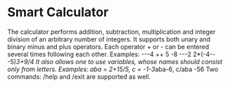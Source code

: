# Smart Calculator
 
The calculator performs addition, subtraction, multiplication and integer division of an arbitrary number of integers. 
It supports both unary and binary minus and plus operators.
Each operator + or - can be entered several times following each other.
Examples:     ---4 ++ 5 -8 ---2
              2*(-4---5)*3+9/4
It also allows one to use variables, whose names should consist only from letters.
Examples: aba = 2+15/5, c = -1-3*aba-6, c/aba -56
Two commands: /help and /exit are supported as well.
